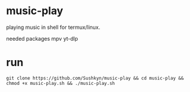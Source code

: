 # music-play
playing music in shell for termux/linux.

needed packages
mpv yt-dlp

# run
`git clone https://github.com/Sushkyn/music-play && cd music-play && chmod +x music-play.sh && ./music-play.sh`

